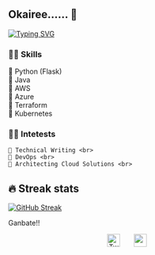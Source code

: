 ## Okairee...... 👋

[![Typing SVG](https://readme-typing-svg.herokuapp.com?color=%23267D21D8&left=true&lines=DevOps+Engineer;Technical+Writer)](https://git.io/typing-svg)

### 👨‍💻 Skills
💬 Python (Flask) <br>
💬 Java <br>
💬 AWS <br>
💬 Azure <br>
💬 Terraform <br>
💬 Kubernetes <br>

### 👨‍💻 Intetests
    💬 Technical Writing <br>
    💬 DevOps <br>
    💬 Architecting Cloud Solutions <br>

## 🔥 Streak stats
[![GitHub Streak](http://github-readme-streak-stats.herokuapp.com?user=Mbaoma&theme=cobalt)](https://git.io/streak-stats)
<br>
 
Ganbate!! <br>
 <!-- Social icons section -->
<p align="center">
 <a href="https://twitter.com/mba_oma"><img width="26px" alt="Twitter" title="Twitter" src="https://i.imgur.com/OXZM1L6.png"/></a>
  &#8287;&#8287;&#8287;&#8287;&#8287;
  <a href="https://linkedin.com/in/mbaoma-chioma-mary" alt="LinkedIn"><img width="26px" src="https://i.imgur.com/OViZO8J.png"/></a>
  &#8287;&#8287;&#8287;&#8287;&#8287;
  
  </a>
</p>

<!--
**Mbaoma/Mbaoma** is a ✨ _special_ ✨ repository because its `README.md` (this file) appears on your GitHub profile.

Here are some ideas to get you started:

- 🔭 I’m currently working on ...
- 🌱 I’m currently learning ...
- 👯 I’m looking to collaborate on ...
- 🤔 I’m looking for help with ...
- 💬 Ask me about ...
- 📫 How to reach me: ...
- 😄 Pronouns: ...
- ⚡ Fun fact: ...
-->
